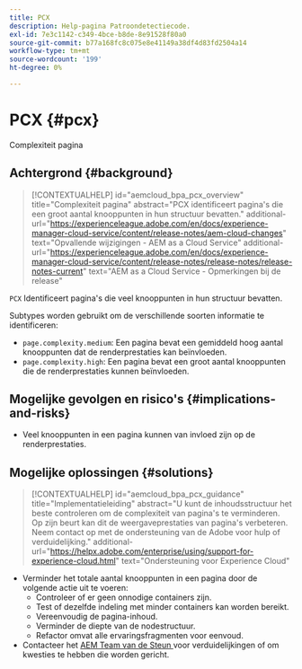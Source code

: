 ```yaml
---
title: PCX
description: Help-pagina Patroondetectiecode.
exl-id: 7e3c1142-c349-4bce-b8de-8e91528f80a0
source-git-commit: b77a168fc8c075e8e41149a38df4d83fd2504a14
workflow-type: tm+mt
source-wordcount: '199'
ht-degree: 0%

---
```


# PCX {#pcx}

Complexiteit pagina

## Achtergrond {#background}

>[!CONTEXTUALHELP]
>id="aemcloud_bpa_pcx_overview"
>title="Complexiteit pagina"
>abstract="PCX identificeert pagina&#39;s die een groot aantal knooppunten in hun structuur bevatten."
>additional-url="https://experienceleague.adobe.com/en/docs/experience-manager-cloud-service/content/release-notes/aem-cloud-changes" text="Opvallende wijzigingen - AEM as a Cloud Service"
>additional-url="https://experienceleague.adobe.com/en/docs/experience-manager-cloud-service/content/release-notes/release-notes/release-notes-current" text="AEM as a Cloud Service - Opmerkingen bij de release"

`PCX` Identificeert pagina&#39;s die veel knooppunten in hun structuur bevatten.

Subtypes worden gebruikt om de verschillende soorten informatie te identificeren:

* `page.complexity.medium`: Een pagina bevat een gemiddeld hoog aantal knooppunten dat de renderprestaties kan beïnvloeden.
* `page.complexity.high`: Een pagina bevat een groot aantal knooppunten die de renderprestaties kunnen beïnvloeden.

## Mogelijke gevolgen en risico&#39;s {#implications-and-risks}

* Veel knooppunten in een pagina kunnen van invloed zijn op de renderprestaties.

## Mogelijke oplossingen {#solutions}

>[!CONTEXTUALHELP]
>id="aemcloud_bpa_pcx_guidance"
>title="Implementatieleiding"
>abstract="U kunt de inhoudsstructuur het beste controleren om de complexiteit van pagina&#39;s te verminderen. Op zijn beurt kan dit de weergaveprestaties van pagina&#39;s verbeteren. Neem contact op met de ondersteuning van de Adobe voor hulp of verduidelijking."
>additional-url="https://helpx.adobe.com/enterprise/using/support-for-experience-cloud.html" text="Ondersteuning voor Experience Cloud"

* Verminder het totale aantal knooppunten in een pagina door de volgende actie uit te voeren:
   * Controleer of er geen onnodige containers zijn.
   * Test of dezelfde indeling met minder containers kan worden bereikt.
   * Vereenvoudig de pagina-inhoud.
   * Verminder de diepte van de nodestructuur.
   * Refactor omvat alle ervaringsfragmenten voor eenvoud.
* Contacteer het [ AEM Team van de Steun ](https://helpx.adobe.com/enterprise/using/support-for-experience-cloud.html) voor verduidelijkingen of om kwesties te hebben die worden gericht.
